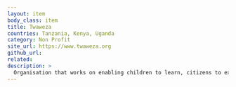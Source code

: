 ```yaml
---
layout: item
body_class: item
title: Twaweza
countries: Tanzania, Kenya, Uganda
category: Non Profit
site_url: https://www.twaweza.org
github_url: 
related: 
description: >
  Organisation that works on enabling children to learn, citizens to exercise agency and governments to be more open and responsive in Tanzania, Kenya and Uganda. 
---
```

